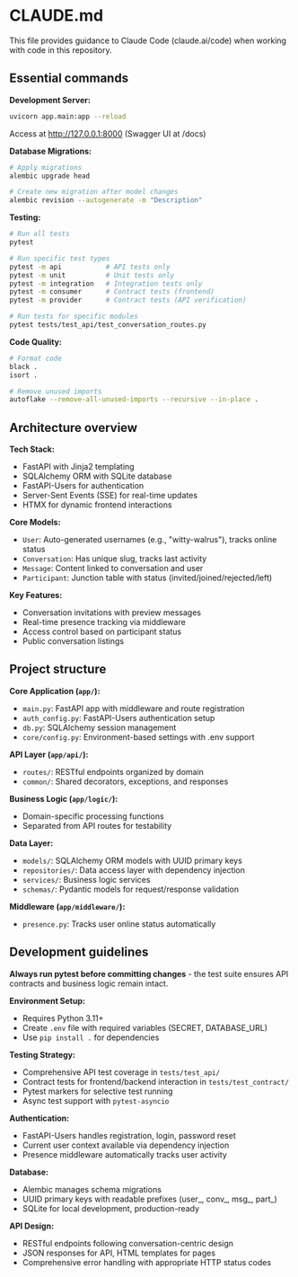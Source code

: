 # CLAUDE.md

This file provides guidance to Claude Code (claude.ai/code) when working with code in this repository.

## Essential commands

**Development Server:**
```bash
uvicorn app.main:app --reload
```
Access at http://127.0.0.1:8000 (Swagger UI at /docs)

**Database Migrations:**
```bash
# Apply migrations
alembic upgrade head

# Create new migration after model changes
alembic revision --autogenerate -m "Description"
```

**Testing:**
```bash
# Run all tests
pytest

# Run specific test types
pytest -m api           # API tests only
pytest -m unit          # Unit tests only
pytest -m integration   # Integration tests only
pytest -m consumer      # Contract tests (frontend)
pytest -m provider      # Contract tests (API verification)

# Run tests for specific modules
pytest tests/test_api/test_conversation_routes.py
```

**Code Quality:**
```bash
# Format code
black .
isort .

# Remove unused imports
autoflake --remove-all-unused-imports --recursive --in-place .
```

## Architecture overview

**Tech Stack:**
- FastAPI with Jinja2 templating
- SQLAlchemy ORM with SQLite database
- FastAPI-Users for authentication
- Server-Sent Events (SSE) for real-time updates
- HTMX for dynamic frontend interactions

**Core Models:**
- `User`: Auto-generated usernames (e.g., "witty-walrus"), tracks online status
- `Conversation`: Has unique slug, tracks last activity
- `Message`: Content linked to conversation and user
- `Participant`: Junction table with status (invited/joined/rejected/left)

**Key Features:**
- Conversation invitations with preview messages
- Real-time presence tracking via middleware
- Access control based on participant status
- Public conversation listings

## Project structure

**Core Application (`app/`):**
- `main.py`: FastAPI app with middleware and route registration
- `auth_config.py`: FastAPI-Users authentication setup
- `db.py`: SQLAlchemy session management
- `core/config.py`: Environment-based settings with .env support

**API Layer (`app/api/`):**
- `routes/`: RESTful endpoints organized by domain
- `common/`: Shared decorators, exceptions, and responses

**Business Logic (`app/logic/`):**
- Domain-specific processing functions
- Separated from API routes for testability

**Data Layer:**
- `models/`: SQLAlchemy ORM models with UUID primary keys
- `repositories/`: Data access layer with dependency injection
- `services/`: Business logic services
- `schemas/`: Pydantic models for request/response validation

**Middleware (`app/middleware/`):**
- `presence.py`: Tracks user online status automatically

## Development guidelines

**Always run pytest before committing changes** - the test suite ensures API contracts and business logic remain intact.

**Environment Setup:**
- Requires Python 3.11+
- Create `.env` file with required variables (SECRET, DATABASE_URL)
- Use `pip install .` for dependencies

**Testing Strategy:**
- Comprehensive API test coverage in `tests/test_api/`
- Contract tests for frontend/backend interaction in `tests/test_contract/`
- Pytest markers for selective test running
- Async test support with `pytest-asyncio`

**Authentication:**
- FastAPI-Users handles registration, login, password reset
- Current user context available via dependency injection
- Presence middleware automatically tracks user activity

**Database:**
- Alembic manages schema migrations
- UUID primary keys with readable prefixes (user_, conv_, msg_, part_)
- SQLite for local development, production-ready

**API Design:**
- RESTful endpoints following conversation-centric design
- JSON responses for API, HTML templates for pages
- Comprehensive error handling with appropriate HTTP status codes
